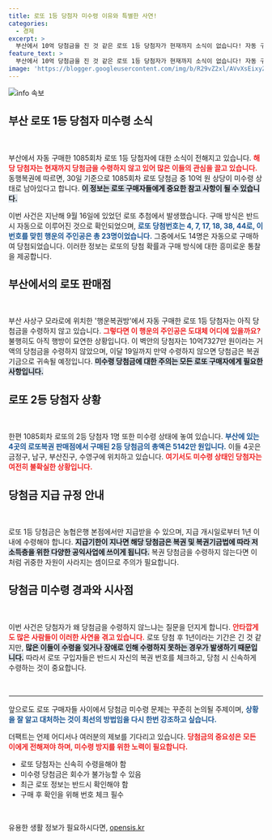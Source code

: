 ```yaml
---
title: 로또 1등 당첨자 미수령 이유와 특별한 사연!
categories:
  - 경제
excerpt: >
  부산에서 10억 당첨금을 진 것 같은 로또 1등 당첨자가 현재까지 소식이 없습니다! 자동 구매한 그 주인공은 과연 누굴까요? 지급기한은 9월 19일, 시간이 많지 않네요!
feature_text: >
  부산에서 10억 당첨금을 진 것 같은 로또 1등 당첨자가 현재까지 소식이 없습니다! 자동 구매한 그 주인공은 과연 누굴까요? 지급기한은 9월 19일, 시간이 많지 않네요!
image: 'https://blogger.googleusercontent.com/img/b/R29vZ2xl/AVvXsEixyZcFfHzMRdzZMjFBmAUKJYCLCGyLL1o632UiGVXcaFdKo_bkvkuCioo0uUKlGfBVcT3P84aROyZIXSBEx3Aw5nCQ3pTgDom1WDC4m8eifvWiAmWEEVb4x6G_l8C0QH225ldMjyaFvpxGEBGNO37VmDTDMHGhJPq73UglMfDca1-0aw/s1600/blogspot.png'
---
```


<p><img src="https://blogger.googleusercontent.com/img/b/R29vZ2xl/AVvXsEixyZcFfHzMRdzZMjFBmAUKJYCLCGyLL1o632UiGVXcaFdKo_bkvkuCioo0uUKlGfBVcT3P84aROyZIXSBEx3Aw5nCQ3pTgDom1WDC4m8eifvWiAmWEEVb4x6G_l8C0QH225ldMjyaFvpxGEBGNO37VmDTDMHGhJPq73UglMfDca1-0aw/s1600/blogspot.png" alt="info 속보" /></p>

<h2 data-ke-size="size26">부산 로또 1등 당첨자 미수령 소식</h2>

<p data-ke-size="size16">&nbsp;</p>

<p>부산에서 자동 구매한 1085회차 로또 1등 당첨자에 대한 소식이 전해지고 있습니다. <b><span style="color: #ee2323;">해당 당첨자는 현재까지 당첨금을 수령하지 않고 있어 많은 이들의 관심을 끌고 있습니다.</span></b> 동행복권에 따르면, 30일 기준으로 1085회차 로또 당첨금 중 10억 원 상당이 미수령 상태로 남아있다고 합니다. <b><span style="background-color: #21538527;">이 정보는 로또 구매자들에게 중요한 참고 사항이 될 수 있습니다.</span></b></p>

<p>이번 사건은 지난해 9월 16일에 있었던 로또 추첨에서 발생했습니다. 구매 방식은 반드시 자동으로 이루어진 것으로 확인되었으며, <b><span style="color: #1a5490;">로또 당첨번호는 4, 7, 17, 18, 38, 44로, 이 번호를 맞힌 행운의 주인공은 총 23명이었습니다.</span></b> 그중에서도 14명은 자동으로 구매하여 당첨되었습니다. 이러한 정보는 로또의 당첨 확률과 구매 방식에 대한 흥미로운 통찰을 제공합니다.</p>

<h2 data-ke-size="size26">부산에서의 로또 판매점</h2>

<p data-ke-size="size16">&nbsp;</p>

<p>부산 사상구 모라로에 위치한 '행운복권방'에서 자동 구매한 로또 1등 당첨자는 아직 당첨금을 수령하지 않고 있습니다. <b><span style="color: #ee2323;">그렇다면 이 행운의 주인공은 도대체 어디에 있을까요?</span></b> 불행히도 아직 행방이 묘연한 상황입니다. 이 벽안의 당첨자는 10억7327만 원이라는 거액의 당첨금을 수령하지 않았으며, 이달 19일까지 만약 수령하지 않으면 당첨금은 복권기금으로 귀속될 예정입니다. <b><span style="background-color: #21538527;">미수령 당첨금에 대한 주의는 모든 로또 구매자에게 필요한 사항입니다.</span></b></p>

<h2 data-ke-size="size26">로또 2등 당첨자 상황</h2>

<p data-ke-size="size16">&nbsp;</p>

<p>한편 1085회차 로또의 2등 당첨자 1명 또한 미수령 상태에 놓여 있습니다. <b><span style="color: #1a5490;">부산에 있는 4곳의 로또복권 판매점에서 구매된 2등 당첨금의 총액은 5142만 원입니다.</span></b> 이들 4곳은 금정구, 남구, 부산진구, 수영구에 위치하고 있습니다. <b><span style="color: #ee2323;">여기서도 미수령 상태인 당첨자는 여전히 불확실한 상황입니다.</span></b> </p>

<h2 data-ke-size="size26">당첨금 지급 규정 안내</h2>

<p data-ke-size="size16">&nbsp;</p>

<p>로또 1등 당첨금은 농협은행 본점에서만 지급받을 수 있으며, 지급 개시일로부터 1년 이내에 수령해야 합니다. <b><span style="background-color: #21538527;">지급기한이 지나면 해당 당첨금은 복권 및 복권기금법에 따라 저소득층을 위한 다양한 공익사업에 쓰이게 됩니다.</span></b> 복권 당첨금을 수령하지 않는다면 이처럼 귀중한 자원이 사라지는 셈이므로 주의가 필요합니다.</p>

<h2 data-ke-size="size26">당첨금 미수령 경과와 시사점</h2>

<p data-ke-size="size16">&nbsp;</p>

<p>이번 사건은 당첨자가 왜 당첨금을 수령하지 않느냐는 질문을 던지게 합니다. <b><span style="color: #ee2323;">안타깝게도 많은 사람들이 이러한 사연을 겪고 있습니다.</span></b> 로또 당첨 후 1년이라는 기간은 긴 것 같지만, <b><span style="background-color: #21538527;">많은 이들이 수령을 잊거나 장애로 인해 수령하지 못하는 경우가 발생하기 때문입니다.</span></b> 따라서 로또 구입자들은 반드시 자신의 복권 번호를 체크하고, 당첨 시 신속하게 수령하는 것이 중요합니다. </p>

<p data-ke-size="size16">&nbsp;</p>

<hr style="border: 1px solid #eee;" />

<p data-ke-size="size16">앞으로도 로또 구매자들 사이에서 당첨금 미수령 문제는 꾸준히 논의될 주제이며, <b><span style="color: #1a5490;">상황을 잘 알고 대처하는 것이 최선의 방법임을 다시 한번 강조하고 싶습니다.</span></b></p> 

<p data-ke-size="size16">더팩트는 언제 어디서나 여러분의 제보를 기다리고 있습니다. <b><span style="color: #ee2323;">당첨금의 중요성은 모든 이에게 전해져야 하며, 미수령 방지를 위한 노력이 필요합니다.</span></b></p> 

<ul>
<li>로또 당첨자는 신속히 수령을해야 함</li>
<li>미수령 당첨금은 회수가 불가능할 수 있음</li>
<li>최근 로또 정보는 반드시 확인해야 함</li>
<li>구매 후 확인을 위해 번호 체크 필수</li>
</ul>

<p data-ke-size="size16">&nbsp;</p>
유용한 생활 정보가 필요하시다면, <a href="https://opensis.kr" rel="dofollow">opensis.kr</a>


